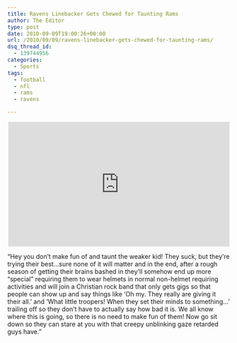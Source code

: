 ```yaml
---
title: Ravens Linebacker Gets Chewed for Taunting Rams
author: The Editor
type: post
date: 2010-09-09T19:00:26+00:00
url: /2010/09/09/ravens-linebacker-gets-chewed-for-taunting-rams/
dsq_thread_id:
  - 139744956
categories:
  - Sports
tags:
  - football
  - nfl
  - rams
  - ravens

---
```

<span class="embed-youtube" style="text-align:center; display: block;"><iframe class='youtube-player' type='text/html' width='500' height='282' src='http://www.youtube.com/embed/SwXNLqh8Ou4?version=3&#038;rel=1&#038;fs=1&#038;autohide=2&#038;showsearch=0&#038;showinfo=1&#038;iv_load_policy=1&#038;wmode=transparent' allowfullscreen='true' style='border:0;'></iframe></span>

&#8220;Hey you don&#8217;t make fun of and taunt the weaker kid! They suck, but they&#8217;re trying their best&#8230;sure none of it will matter and in the end, after a rough season of getting their brains bashed in they&#8217;ll somehow end up more &#8220;special&#8221; requiring them to wear helmets in normal non-helmet requiring activities and will join a Christian rock band that only gets gigs so that people can show up and say things like &#8216;Oh my. They really are giving it their all.&#8217; and &#8216;What little troopers! When they set their minds to something&#8230;&#8217; trailing off so they don&#8217;t have to actually say how bad it is. We all know where this is going, so there is no need to make fun of them! Now go sit down so they can stare at you with that creepy unblinking gaze retarded guys have.&#8221;